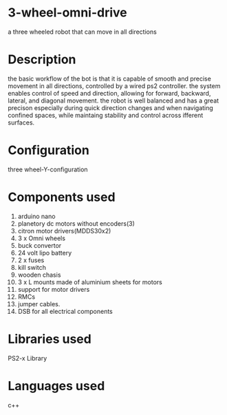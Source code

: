 # 3-wheel-omni-drive
a three wheeled robot that can move in all directions

# Description
the basic workflow of the bot is that it is capable of smooth and precise movement in all directions, controlled by a wired ps2 controller. the system enables control of speed and direction, allowing for forward, backward, lateral, and diagonal movement. the robot is well balanced and has a great precison especially during quick direction changes and when navigating confined spaces, while maintaing stability and control across ifferent surfaces.

# Configuration
three wheel-Y-configuration

# Components used
1) arduino nano
2) planetory dc motors without encoders(3)
3) citron motor drivers(MDDS30x2)
4) 3 x Omni wheels
5) buck convertor
6) 24 volt lipo battery
7) 2 x fuses
8) kill switch
9) wooden chasis
10) 3 x L mounts made of aluminium sheets for motors
11) support for motor drivers
13) RMCs
14) jumper cables.
15) DSB for all electrical components

# Libraries used
PS2-x Library

# Languages used
c++
